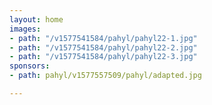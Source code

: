 ```yaml
---
layout: home
images:
- path: "/v1577541584/pahyl/pahyl22-1.jpg"
- path: "/v1577541584/pahyl/pahyl22-2.jpg"
- path: "/v1577541584/pahyl/pahyl22-3.jpg"
sponsors:
- path: pahyl/v1577557509/pahyl/adapted.jpg

---
```


